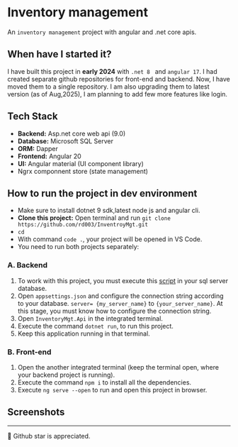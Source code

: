 # Inventory management

An `inventory management` project with angular and .net core apis.

## When have I started it?

I have built this project in **early 2024** with `.net 8 ` and `angular 17`. I had created separate github repositories for front-end and backend. Now, I have moved them to a single repository. I am also upgrading them to latest version (as of Aug,2025), I am planning to add few more features like login.

## Tech Stack

- **Backend:** Asp.net core web api (9.0)
- **Database:** Microsoft SQL Server
- **ORM:** Dapper
- **Frontend:** Angular 20
- **UI:** Angular material (UI component library)
- Ngrx componnent store (state management)

## How to run the project in dev environment

- Make sure to install dotnet 9 sdk,latest node js and angular cli.
- **Clone this project:** Open terminal and run `git clone https://github.com/rd003/InventroyMgt.git`
- `cd `
- With command `code .`, your project will be opened in VS Code.
- You need to run both projects separately:

### A. Backend

1. To work with this project, you must execute this [script](./database/db.sql) in your sql server database.
2. Open `appsettings.json` and configure the connection string according to your database. `server= {my_server_name}` to `{your_server_name}`. At this stage, you must know how to configure the connection string.
3. Open `InventoryMgt.Api` in the integrated terminal.
4. Execute the command `dotnet run`, to run this project.
5. Keep this application running in that terminal.

### B. Front-end

1. Open the another integrated terminal (keep the terminal open, where your backend project is running).
2. Execute the command `npm i` to install all the dependencies.
3. Execute `ng serve --open` to run and open this project in browser.

## Screenshots

--- 

🙂 Github star is appreciated.
